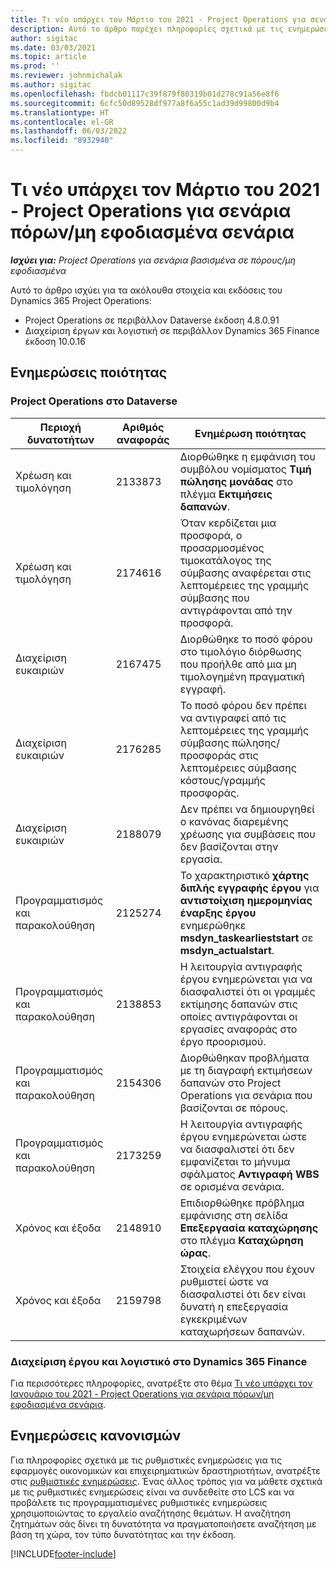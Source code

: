 ```yaml
---
title: Τι νέο υπάρχει τον Μάρτιο του 2021 - Project Operations για σενάρια πόρων/μη εφοδιασμένα σενάρια
description: Αυτό το άρθρο παρέχει πληροφορίες σχετικά με τις ενημερώσεις ποιότητας που είναι διαθέσιμες στην έκδοση Μαρτίου 2021 του Project Operations για σενάρια βασισμένα σε πόρους/μη εφοδιασμένα.
author: sigitac
ms.date: 03/03/2021
ms.topic: article
ms.prod: ''
ms.reviewer: johnmichalak
ms.author: sigitac
ms.openlocfilehash: fbdcb01117c39f879f80319b01d278c91a56e8f6
ms.sourcegitcommit: 6cfc50d89528df977a8f6a55c1ad39d99800d9b4
ms.translationtype: HT
ms.contentlocale: el-GR
ms.lasthandoff: 06/03/2022
ms.locfileid: "8932940"
---
```

# <a name="whats-new-march-2021---project-operations-for-resourcenon-stocked-based-scenarios"></a>Τι νέο υπάρχει τον Μάρτιο του 2021 - Project Operations για σενάρια πόρων/μη εφοδιασμένα σενάρια

_**Ισχύει για:** Project Operations για σενάρια βασισμένα σε πόρους/μη εφοδιασμένα_

Αυτό το άρθρο ισχύει για τα ακόλουθα στοιχεία και εκδόσεις του Dynamics 365 Project Operations:

- Project Operations σε περιβάλλον Dataverse έκδοση 4.8.0.91 
- Διαχείριση έργων και λογιστική σε περιβάλλον Dynamics 365 Finance έκδοση 10.0.16 

## <a name="quality-updates"></a>Ενημερώσεις ποιότητας

### <a name="project-operations-on-dataverse"></a>Project Operations στο Dataverse


| **Περιοχή δυνατοτήτων** | **Αριθμός αναφοράς** | **Ενημέρωση ποιότητας** |
| --- | --- | --- |
| Χρέωση και τιμολόγηση | 2133873 | Διορθώθηκε η εμφάνιση του συμβόλου νομίσματος **Τιμή πώλησης μονάδας** στο πλέγμα **Εκτιμήσεις δαπανών**. |
| Χρέωση και τιμολόγηση | 2174616 | Όταν κερδίζεται μια προσφορά, ο προσαρμοσμένος τιμοκατάλογος της σύμβασης αναφέρεται στις λεπτομέρειες της γραμμής σύμβασης που αντιγράφονται από την προσφορά. |
| Διαχείριση ευκαιριών | 2167475 | Διορθώθηκε το ποσό φόρου στο τιμολόγιο διόρθωσης που προήλθε από μια μη τιμολογημένη πραγματική εγγραφή. |
| Διαχείριση ευκαιριών | 2176285 | Το ποσό φόρου δεν πρέπει να αντιγραφεί από τις λεπτομέρειες της γραμμής σύμβασης πώλησης/προσφοράς στις λεπτομέρειες σύμβασης κόστους/γραμμής προσφοράς. |
| Διαχείριση ευκαιριών | 2188079 | Δεν πρέπει να δημιουργηθεί ο κανόνας διαρεμένης χρέωσης για συμβάσεις που δεν βασίζονται στην εργασία. |
| Προγραμματισμός και παρακολούθηση | 2125274 | Το χαρακτηριστικό **χάρτης διπλής εγγραφής έργου** για **αντιστοίχιση ημερομηνίας έναρξης έργου** ενημερώθηκε **msdyn\_taskearlieststart** σε **msdyn\_actualstart**. |
| Προγραμματισμός και παρακολούθηση | 2138853 | Η λειτουργία αντιγραφής έργου ενημερώνεται για να διασφαλιστεί ότι οι γραμμές εκτίμησης δαπανών στις οποίες αντιγράφονται οι εργασίες αναφοράς στο έργο προορισμού. |
| Προγραμματισμός και παρακολούθηση | 2154306 | Διορθώθηκαν προβλήματα με τη διαγραφή εκτιμήσεων δαπανών στο Project Operations για σενάρια που βασίζονται σε πόρους. |
| Προγραμματισμός και παρακολούθηση | 2173259 | Η λειτουργία αντιγραφής έργου ενημερώνεται ώστε να διασφαλιστεί ότι δεν εμφανίζεται το μήνυμα σφάλματος **Αντιγραφή WBS** σε ορισμένα σενάρια. |
| Χρόνος και έξοδα | 2148910 | Επιδιορθώθηκε πρόβλημα εμφάνισης στη σελίδα **Επεξεργασία καταχώρησης** στο πλέγμα **Καταχώρηση ώρας**. |
| Χρόνος και έξοδα | 2159798 | Στοιχεία ελέγχου που έχουν ρυθμιστεί ώστε να διασφαλιστεί ότι δεν είναι δυνατή η επεξεργασία εγκεκριμένων καταχωρήσεων δαπανών. |

### <a name="project-management-and-accounting-on-dynamics-365-finance"></a>Διαχείριση έργου και λογιστικό στο Dynamics 365 Finance

Για περισσότερες πληροφορίες, ανατρέξτε στο θέμα [Τι νέο υπάρχει τον Ιανουάριο του 2021 - Project Operations για σενάρια πόρων/μη εφοδιασμένα σενάρια](whats-new-jan-2021-resource-based.md).

## <a name="regulatory-updates"></a>Ενημερώσεις κανονισμών

Για πληροφορίες σχετικά με τις ρυθμιστικές ενημερώσεις για τις εφαρμογές οικονομικών και επιχειρηματικών δραστηριοτήτων, ανατρέξτε στις [ρυθμιστικές ενημερώσεις](/dynamics365/finance/localizations/regulatory-updates). Ένας άλλος τρόπος για να μάθετε σχετικά με τις ρυθμιστικές ενημερώσεις είναι να συνδεθείτε στο LCS και να προβάλετε τις προγραμματισμένες ρυθμιστικές ενημερώσεις χρησιμοποιώντας το εργαλείο αναζήτησης θεμάτων. Η αναζήτηση ζητημάτων σάς δίνει τη δυνατότητα να πραγματοποιήσετε αναζήτηση με βάση τη χώρα, τον τύπο δυνατότητας και την έκδοση.


[!INCLUDE[footer-include](../includes/footer-banner.md)]